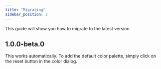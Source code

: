```yaml
---
title: "Migrating"
sidebar_position: 2
---
```


This guide will show you how to migrate to the latest version.

## 1.0.0-beta.0

This works automatically. To add the default color palette, simply click on the reset button in the color dialog.
